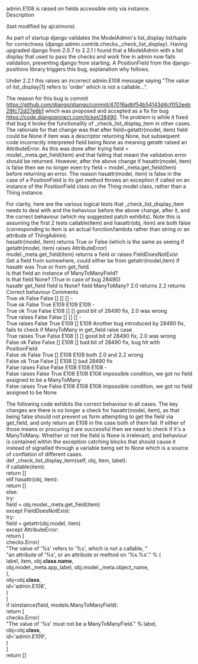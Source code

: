 admin.E108 is raised on fields accessible only via instance.  
Description  
  
(last modified by ajcsimons)  
  
As part of startup django validates the ModelAdmin's list_display list/tuple for correctness (django.admin.contrib.checks._check_list_display). Having upgraded django from 2.0.7 to 2.2.1 I found that a ModelAdmin with a list display that used to pass the checks and work fine in admin now fails validation, preventing django from starting. A PositionField from the django-positions library triggers this bug, explanation why follows.  
  
Under 2.2.1 this raises an incorrect admin.E108 message saying "The value of list_display[1] refers to 'order' which is not a callable...".  
  
The reason for this bug is commit https://github.com/django/django/commit/47016adbf54b54143d4cf052eeb29fc72d27e6b1 which was proposed and accepted as a fix for bug https://code.djangoproject.com/ticket/28490. The problem is while it fixed that bug it broke the functionality of _check_list_display_item in other cases. The rationale for that change was that after field=getattr(model, item) field could be None if item was a descriptor returning None, but subsequent code incorrectly interpreted field being None as meaning getattr raised an AttributeError. As this was done after trying field = model._meta.get_field(item) and that failing that meant the validation error should be returned. However, after the above change if hasattr(model, item) is false then we no longer even try field = model._meta.get_field(item) before returning an error. The reason hasattr(model, item) is false in the case of a PositionField is its get method throws an exception if called on an instance of the PositionField class on the Thing model class, rather than a Thing instance.  
  
For clarity, here are the various logical tests that _check_list_display_item needs to deal with and the behaviour before the above change, after it, and the correct behaviour (which my suggested patch exhibits). Note this is assuming the first 2 tests callable(item) and hasattr(obj, item) are both false (corresponding to item is an actual function/lambda rather than string or an attribute of ThingAdmin).  
hasattr(model, item) returns True or False (which is the same as seeing if getattr(model, item) raises AttributeError)  
model._meta.get_field(item) returns a field or raises FieldDoesNotExist  
Get a field from somewhere, could either be from getattr(model,item) if hasattr was True or from get_field.  
Is that field an instance of ManyToManyField?  
Is that field None? (True in case of bug 28490)  
   hasattr  get_field  field is None?  field ManyToMany?  2.0 returns  2.2 returns  Correct behaviour  Comments  
   True     ok         False            False           []        []           []               -  
   True     ok         False            True            E109      E109         E109             -  
   True     ok         True             False           E108      []           []               good bit of 28490 fix, 2.0 was wrong  
   True     raises     False            False           []        []           []               -  
   True     raises     False            True            E109      []           E109             Another bug introduced by 28490 fix, fails to check if ManyToMany in get_field raise case  
   True     raises     True             False           E108      []           []               good bit of 28490 fix, 2.0 was wrong  
   False    ok         False            False           []        E108         []               bad bit of 28490 fix, bug hit with PositionField  
   False    ok         False            True            []        E108         E109             both 2.0 and 2.2 wrong  
   False    ok         True             False           []        E108         []               bad 28490 fix  
   False    raises     False            False           E108      E108         E108             -  
   False    raises     False            True            E108      E108         E108             impossible condition, we got no field assigned to be a ManyToMany  
   False    raises     True             False           E108      E108         E108             impossible condition, we got no field assigned to be None  
  
The following code exhibits the correct behaviour in all cases. The key changes are there is no longer a check for hasattr(model, item), as that being false should not prevent us form attempting to get the field via get_field, and only return an E108 in the case both of them fail. If either of those means or procuring it are successful then we need to check if it's a ManyToMany. Whether or not the field is None is irrelevant, and behaviour is contained within the exception catching blocks that should cause it instead of signalled through a variable being set to None which is a source of conflation of different cases.  
def _check_list_display_item(self, obj, item, label):  
    if callable(item):  
        return []  
    elif hasattr(obj, item):  
        return []  
    else:  
        try:  
            field = obj.model._meta.get_field(item)  
        except FieldDoesNotExist:  
            try:  
                field = getattr(obj.model, item)  
            except AttributeError:  
                return [  
                    checks.Error(  
                        "The value of '%s' refers to '%s', which is not a callable, "  
                        "an attribute of '%s', or an attribute or method on '%s.%s'." % (  
                            label, item, obj.__class__.__name__,  
                            obj.model._meta.app_label, obj.model._meta.object_name,  
                        ),  
                        obj=obj.__class__,  
                        id='admin.E108',  
                    )  
                ]  
        if isinstance(field, models.ManyToManyField):  
            return [  
                checks.Error(  
                    "The value of '%s' must not be a ManyToManyField." % label,  
                    obj=obj.__class__,  
                    id='admin.E109',  
                )  
            ]  
        return []